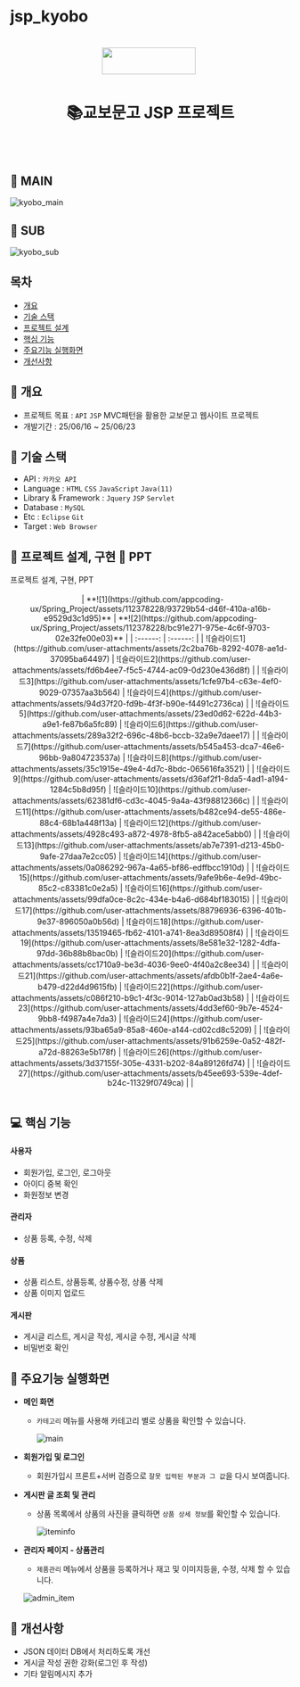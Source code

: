 # jsp_kyobo

<h1 align='center'> <img src='https://contents.kyobobook.co.kr/resources/fo/images/common/ink/img_logo_kyobo_footer.png' style='width: 168px; height: 48px;'>&nbsp;</h1>
<h1  align='center'>📚교보문고 JSP 프로젝트</h1>
<br/><br/>


## 📑 MAIN
![kyobo_main](https://github.com/user-attachments/assets/6d902d16-a7cc-4287-a9a3-7b697e64f887)

## 📑 SUB
![kyobo_sub](https://github.com/user-attachments/assets/a1708fab-8d19-4d59-85a2-023550175b98)



## 목차
- [개요](https://github.com/leedy79/jsp_kyobo#-개요)
- [기술 스택](https://github.com/leedy79/jsp_kyobo#-기술-스택)
- [프로젝트 설계](https://github.com/leedy79/jsp_kyobo#-프로젝트-설계)
- [핵심 기능](https://github.com/leedy79/jsp_kyobo#-핵심-기능)
- [주요기능 실행화면](https://github.com/leedy79/jsp_kyobo#-주요기능-실행화면)
- [개선사항](https://github.com/leedy79/jsp_kyobo#-개선사항)
  


## 🚩 개요
- 프로젝트 목표 : `API` `JSP` MVC패턴을 활용한 교보문고 웹사이트 프로젝트
- 개발기간 : 25/06/16 ~ 25/06/23



## 🔧 기술 스택
- API : `카카오 API`
- Language : `HTML` `CSS` `JavaScript` `Java(11)` 
- Library & Framework : `Jquery` `JSP` `Servlet`
- Database : `MySQL`
- Etc : `Eclipse` `Git`
- Target : `Web Browser`

## 👾 프로젝트 설계, 구현 📂 PPT
<!-- <details> -->
<summary>프로젝트 설계, 구현, PPT</summary>   
<div align="center"> 
| **![1](https://github.com/appcoding-ux/Spring_Project/assets/112378228/93729b54-d46f-410a-a16b-e9529d3c1d95)** | **![2](https://github.com/appcoding-ux/Spring_Project/assets/112378228/bc91e271-975e-4c6f-9703-02e32fe00e03)** |
| :------: |  :------: |
| ![슬라이드1](https://github.com/user-attachments/assets/2c2ba76b-8292-4078-ae1d-37095ba64497) | ![슬라이드2](https://github.com/user-attachments/assets/fd6b4ee7-f5c5-4744-ac09-0d230e436d8f) |
| ![슬라이드3](https://github.com/user-attachments/assets/1cfe97b4-c63e-4ef0-9029-07357aa3b564) | ![슬라이드4](https://github.com/user-attachments/assets/94d37f20-fd9b-4f3f-b90e-f4491c2736ca) |
| ![슬라이드5](https://github.com/user-attachments/assets/23ed0d62-622d-44b3-a9e1-fe87b6a5fc89) | ![슬라이드6](https://github.com/user-attachments/assets/289a32f2-696c-48b6-bccb-32a9e7daee17) |
| ![슬라이드7](https://github.com/user-attachments/assets/b545a453-dca7-46e6-96bb-9a804723537a) | ![슬라이드8](https://github.com/user-attachments/assets/35c1915e-49e4-4d7c-8bdc-065616fa3521) |
| ![슬라이드9](https://github.com/user-attachments/assets/d36af2f1-8da5-4ad1-a194-1284c5b8d95f) | ![슬라이드10](https://github.com/user-attachments/assets/62381df6-cd3c-4045-9a4a-43f98812366c) |
| ![슬라이드11](https://github.com/user-attachments/assets/b482ce94-de55-486e-88c4-68b1a448f13a) | ![슬라이드12](https://github.com/user-attachments/assets/4928c493-a872-4978-8fb5-a842ace5abb0) |
| ![슬라이드13](https://github.com/user-attachments/assets/ab7e7391-d213-45b0-9afe-27daa7e2cc05) | ![슬라이드14](https://github.com/user-attachments/assets/0a086292-967a-4a65-bf86-edffbcc1910d) |
| ![슬라이드15](https://github.com/user-attachments/assets/9afe9b6e-4e9d-49bc-85c2-c83381c0e2a5) | ![슬라이드16](https://github.com/user-attachments/assets/99dfa0ce-8c2c-434e-b4a6-d684bf183015) |
| ![슬라이드17](https://github.com/user-attachments/assets/88796936-6396-401b-9e37-896050a0b56d) | ![슬라이드18](https://github.com/user-attachments/assets/13519465-fb62-4101-a741-8ea3d89508f4) |
| ![슬라이드19](https://github.com/user-attachments/assets/8e581e32-1282-4dfa-97dd-36b88b8bac0b) | ![슬라이드20](https://github.com/user-attachments/assets/cc1710a9-be3d-4036-9ee0-4f40a2c8ee34) |
| ![슬라이드21](https://github.com/user-attachments/assets/afdb0b1f-2ae4-4a6e-b479-d22d4d9615fb) | ![슬라이드22](https://github.com/user-attachments/assets/c086f210-b9c1-4f3c-9014-127ab0ad3b58) |
| ![슬라이드23](https://github.com/user-attachments/assets/4dd3ef60-9b7e-4524-9bb8-f4987a4e7da3) | ![슬라이드24](https://github.com/user-attachments/assets/93ba65a9-85a8-460e-a144-cd02cd8c5209) |
| ![슬라이드25](https://github.com/user-attachments/assets/91b6259e-0a52-482f-a72d-88263e5b178f) | ![슬라이드26](https://github.com/user-attachments/assets/3d37155f-305e-4331-b202-84a89126fd74) |
| ![슬라이드27](https://github.com/user-attachments/assets/b45ee693-539e-4def-b24c-11329f0749ca) | |
</div>            
<!-- </details> -->

## 💻 핵심 기능

#### 사용자
- 회원가입, 로그인, 로그아웃
- 아이디 중복 확인
- 화원정보 변경

#### 관리자
- 상품 등록, 수정, 삭제

#### 상품
- 상품 리스트, 상품등록, 상품수정, 상품 삭제 
- 상품 이미지 업로드

#### 게시판
- 게시글 리스트, 게시글 작성, 게시글 수정, 게시글 삭제
- 비밀번호 확인

 
## 🎇 주요기능 실행화면


* **메인 화면**
  * `카테고리` 메뉴를 사용해 카테고리 별로 상품을 확인할 수 있습니다.
    
    ![main](https://github.com/appcoding-ux/Spring_Project/assets/112378228/32083e30-0b92-4b73-8e52-4aa69a2e27be)
* **회원가입 및 로그인**
  * 회원가입시 프론트+서버 검증으로 `잘못 입력된 부분과 그 값`을 다시 보여줍니다.
  
* **게시판 글 조회 및 관리**
  * 상품 목록에서 상품의 사진을 클릭하면 `상품 상세 정보`를 확인할 수 있습니다.
 
    ![iteminfo](https://github.com/appcoding-ux/Spring_Project/assets/112378228/4fa7734d-728c-4186-95b1-682dcfa87cd8)

* **관리자 페이지 - 상품관리**

  * `제품관리` 메뉴에서 상품을 등록하거나 재고 및 이미지등을, 수정, 삭제 할 수 있습니다.

  ![admin_item](https://github.com/appcoding-ux/Spring_Project/assets/112378228/f1c84a61-005c-48cc-805b-375908ce99ef)


## 🌄 개선사항
- JSON 데이터 DB에서 처리하도록 개선
- 게시글 작성 권한 강화(로그인 후 작성)
- 기타 알림메시지 추가
